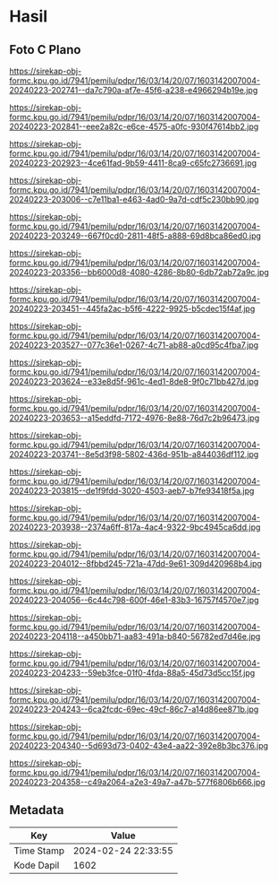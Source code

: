 # Hasil

## Foto C Plano

https://sirekap-obj-formc.kpu.go.id/7941/pemilu/pdpr/16/03/14/20/07/1603142007004-20240223-202741--da7c790a-af7e-45f6-a238-e4966294b19e.jpg

https://sirekap-obj-formc.kpu.go.id/7941/pemilu/pdpr/16/03/14/20/07/1603142007004-20240223-202841--eee2a82c-e6ce-4575-a0fc-930f47614bb2.jpg

https://sirekap-obj-formc.kpu.go.id/7941/pemilu/pdpr/16/03/14/20/07/1603142007004-20240223-202923--4ce61fad-9b59-4411-8ca9-c65fc2736691.jpg

https://sirekap-obj-formc.kpu.go.id/7941/pemilu/pdpr/16/03/14/20/07/1603142007004-20240223-203006--c7e11ba1-e463-4ad0-9a7d-cdf5c230bb90.jpg

https://sirekap-obj-formc.kpu.go.id/7941/pemilu/pdpr/16/03/14/20/07/1603142007004-20240223-203249--667f0cd0-2811-48f5-a888-69d8bca86ed0.jpg

https://sirekap-obj-formc.kpu.go.id/7941/pemilu/pdpr/16/03/14/20/07/1603142007004-20240223-203356--bb6000d8-4080-4286-8b80-6db72ab72a9c.jpg

https://sirekap-obj-formc.kpu.go.id/7941/pemilu/pdpr/16/03/14/20/07/1603142007004-20240223-203451--445fa2ac-b5f6-4222-9925-b5cdec15f4af.jpg

https://sirekap-obj-formc.kpu.go.id/7941/pemilu/pdpr/16/03/14/20/07/1603142007004-20240223-203527--077c36e1-0267-4c71-ab88-a0cd95c4fba7.jpg

https://sirekap-obj-formc.kpu.go.id/7941/pemilu/pdpr/16/03/14/20/07/1603142007004-20240223-203624--e33e8d5f-961c-4ed1-8de8-9f0c71bb427d.jpg

https://sirekap-obj-formc.kpu.go.id/7941/pemilu/pdpr/16/03/14/20/07/1603142007004-20240223-203653--a15eddfd-7172-4976-8e88-76d7c2b96473.jpg

https://sirekap-obj-formc.kpu.go.id/7941/pemilu/pdpr/16/03/14/20/07/1603142007004-20240223-203741--8e5d3f98-5802-436d-951b-a844036df112.jpg

https://sirekap-obj-formc.kpu.go.id/7941/pemilu/pdpr/16/03/14/20/07/1603142007004-20240223-203815--de1f9fdd-3020-4503-aeb7-b7fe93418f5a.jpg

https://sirekap-obj-formc.kpu.go.id/7941/pemilu/pdpr/16/03/14/20/07/1603142007004-20240223-203938--2374a6ff-817a-4ac4-9322-9bc4945ca6dd.jpg

https://sirekap-obj-formc.kpu.go.id/7941/pemilu/pdpr/16/03/14/20/07/1603142007004-20240223-204012--8fbbd245-721a-47dd-9e61-309d420968b4.jpg

https://sirekap-obj-formc.kpu.go.id/7941/pemilu/pdpr/16/03/14/20/07/1603142007004-20240223-204056--6c44c798-600f-46e1-83b3-16757f4570e7.jpg

https://sirekap-obj-formc.kpu.go.id/7941/pemilu/pdpr/16/03/14/20/07/1603142007004-20240223-204118--a450bb71-aa83-491a-b840-56782ed7d46e.jpg

https://sirekap-obj-formc.kpu.go.id/7941/pemilu/pdpr/16/03/14/20/07/1603142007004-20240223-204233--59eb3fce-01f0-4fda-88a5-45d73d5cc15f.jpg

https://sirekap-obj-formc.kpu.go.id/7941/pemilu/pdpr/16/03/14/20/07/1603142007004-20240223-204243--6ca2fcdc-69ec-49cf-86c7-a14d86ee871b.jpg

https://sirekap-obj-formc.kpu.go.id/7941/pemilu/pdpr/16/03/14/20/07/1603142007004-20240223-204340--5d693d73-0402-43e4-aa22-392e8b3bc376.jpg

https://sirekap-obj-formc.kpu.go.id/7941/pemilu/pdpr/16/03/14/20/07/1603142007004-20240223-204358--c49a2064-a2e3-49a7-a47b-577f6806b666.jpg


## Metadata

| Key        | Value               |
| ---------- | ------------------- |
| Time Stamp | 2024-02-24 22:33:55 |
| Kode Dapil | 1602                |



